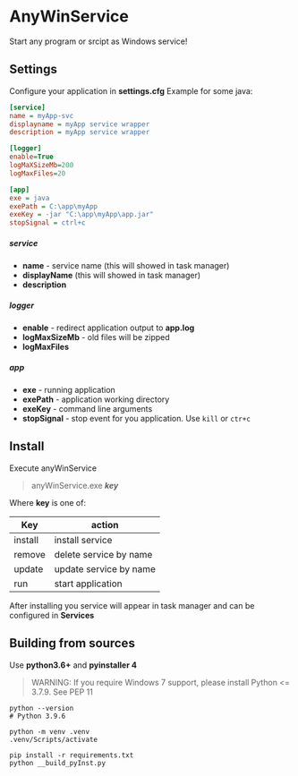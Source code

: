 # AnyWinService

Start any program or srcipt as Windows service!



## Settings

Configure your application in **settings.cfg** Example for some java:

```ini
[service]
name = myApp-svc
displayname = myApp service wrapper
description = myApp service wrapper

[logger]
enable=True
logMaXSizeMb=200
logMaxFiles=20

[app]
exe = java
exePath = C:\app\myApp
exeKey = -jar "C:\app\myApp\app.jar"
stopSignal = ctrl+c
```



##### service

* **name** - service name (this will showed in task manager)
* **displayName** (this will showed in task manager)
* **description**

##### logger

* **enable** - redirect application output to **app.log**
* **logMaxSizeMb** - old files will be zipped
* **logMaxFiles**

##### app

* **exe** - running application
* **exePath** - application working directory
* **exeKey** - command line arguments
* **stopSignal** - stop event for you application. Use `kill` or `ctr+c`



## Install

Execute anyWinService

> anyWinService.exe ***key***

Where **key** is one of:

| Key     | action                 |
| ------- | ---------------------- |
| install | install service        |
| remove  | delete service by name |
| update  | update service by name |
| run     | start application      |

After installing you service will appear in task manager and can be configured in **Services**

## Building from sources

Use **python3.6+** and **pyinstaller 4**

> WARNING:  If you require Windows 7 support, please install Python <= 3.7.9. See PEP 11



```shell
python --version
# Python 3.9.6

python -m venv .venv
.venv/Scripts/activate

pip install -r requirements.txt
python __build_pyInst.py
```

